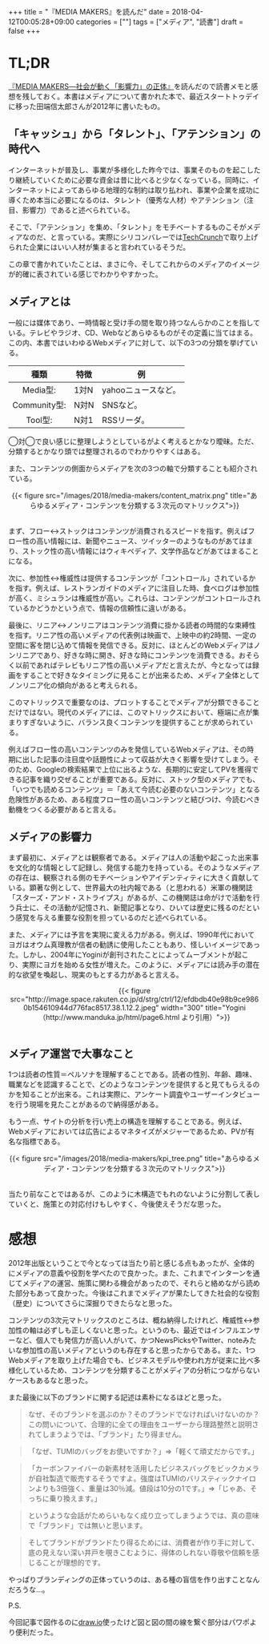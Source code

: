 +++
title = "『MEDIA MAKERS』を読んだ"
date = 2018-04-12T00:05:28+09:00
categories = [""]
tags = ["メディア", "読書"]
draft = false
+++

# TL;DR
[『MEDIA MAKERS―社会が動く「影響力」の正体』](https://goo.gl/ctVnyV)を読んだので読書メモと感想を残しておく。本書はメディアについて書かれた本で、最近スタートトゥデイに移った田端信太郎さんが2012年に書いたもの。



## 「キャッシュ」から「タレント」、「アテンション」の時代へ

インターネットが普及し、事業が多様化した昨今では、事業そのものを起こしたり継続していくために必要な資金は昔に比べると少なくなっている。同時に、インターネットによってあらゆる地理的な制約は取り払われ、事業や企業を成功に導くため本当に必要になるのは、タレント（優秀な人材）やアテンション（注目、影響力）であると述べられている。

そこで、「アテンション」を集め、「タレント」をモチベートするものこそがメディアなのだ、と言っている。実際にシリコンバレーでは[TechCrunch](https://jp.techcrunch.com/)で取り上げられた企業にはいい人材が集まると言われているそうだ。

この章で書かれていたことは、まさに今、そしてこれからのメディアのイメージが的確に表されている感じでわかりやすかった。

## メディアとは

一般には媒体であり、一時情報と受け手の間を取り持つなんらかのことを指している。テレビやラジオ、CD、Webなどあらゆるものがその定義に当てはまる。この内、本書ではいわゆるWebメディアに対して、以下の3つの分類を挙げている。

|種類|特徴|例|
|:-:|---|---|
|Media型:| 1対N | yahooニュースなど。|
|Community型:| N対N | SNSなど。|
|Tool型:| N対1| RSSリーダ。|

◯対◯で良い感じに整理しようとしているがよく考えるとかなり曖昧。ただ、分類するとかなり頭では整理されるのでわかりやすくはある。

また、コンテンツの側面からメディアを次の3つの軸で分類することも紹介されている。

<center>
{{< figure src="/images/2018/media-makers/content_matrix.png" title="あらゆるメディア・コンテンツを分類する３次元のマトリックス">}}
</center>
<br>

まず、フロー↔ストックはコンテンツが消費されるスピードを指す。例えばフロー性の高い情報には、新聞やニュース、ツイッターのようなものがあてはまり、ストック性の高い情報にはウィキペディア、文学作品などがあてはまることになる。

次に、参加性↔権威性は提供するコンテンツが「コントロール」されているかを指す。例えば、レストランガイドのメディアに注目した時、食べログは参加性が高く、ミシュランは権威性が高い。これらは、コンテンツがコントロールされているかどうかという点で、情報の信頼性に違いがある。

最後に、リニア↔ノンリニアはコンテンツ消費に掛かる読者の時間的な束縛性を指す。リニア性の高いメディアの代表例は映画で、上映中の約2時間、一定の空間に客を閉じ込めて情報を発信できる。反対に、ほとんどのWebメディアはノンリニアであり、好きな時に開き、好きな時にコンテンツを消費できる。おそらく以前であればテレビもリニア性の高いメディアだと言えたが、今となっては録画をすることで好きなタイミングに見ることが出来るため、メディア全体としてノンリニア化の傾向があると考えられる。

このマトリックスで重要なのは、プロットすることでメディアが分類できることだけではない。現代のメディアには、このマトリックスにおいて、極端に点が集まりすぎないように、バランス良くコンテンツを提供することが求められている。

例えばフロー性の高いコンテンツのみを発信しているWebメディアは、その時期に出した記事の注目度や話題性によって収益が大きく影響を受けてしまう。そのため、Googleの検索結果で上位に出るような、長期的に安定してPVを獲得できる記事を織り交ぜることが重要である。反対に、ストック型のメディアでも、「いつでも読めるコンテンツ」＝「あえて今読む必要のないコンテンツ」となる危険性があるため、ある程度フロー性の高いコンテンツと結びつけ、今読むべき動機をつくる必要があると言える。


## メディアの影響力

まず最初に、メディアとは観察者である。メディアは人の活動や起こった出来事を文化的な情報として記録し、発信する能力を持っている。そのようなメディアの存在は、観察される側のモチベーションやアイデンティティに大きく貢献している。顕著な例として、世界最大の社内報である（と思われる）米軍の機関誌「スターズ・アンド・ストライプス」があるが、この機関誌は命がけで活動を行う兵士に、その活動が記憶され、新聞記事となり、ひいては歴史に残るのだという感覚を与える重要な役割を担っているのだと述べられている。

また、メディアには予言を実現に変える力がある。例えば、1990年代においてヨガはオウム真理教が信者の勧誘に使用したこともあり、怪しいイメージであった。しかし、2004年にYoginiが創刊されたことによってムーブメントが起こり、実際にヨガを始める女性が増えた。このように、メディアには読み手の潜在的な欲望を喚起し、現実のもとする力があると言える。

<center>
{{< figure src="http://image.space.rakuten.co.jp/d/strg/ctrl/12/efdbdb40e98b9ce9860b154610944d776fac8517.38.1.12.2.jpeg" width="300" title="Yogini（http://www.manduka.jp/html/page6.html より引用）">}}
</center>
<br>

## メディア運営で大事なこと

1つは読者の性質＝ペルソナを理解することである。読者の性別、年齢、趣味、職業などを認識することで、どのようなコンテンツを提供すると見てもらえるのかを知ることが出来る。これは実際に、アンケート調査やユーザーインタビューを行う現場を見たことがあるので納得感がある。

もう一点、サイトの分析を行い売上の構造を理解することである。例えば、Webメディアにおいては広告によるマネタイズがメジャーであるため、PVが有名な指標である。

<center>
{{< figure src="/images/2018/media-makers/kpi_tree.png" title="あらゆるメディア・コンテンツを分類する３次元のマトリックス">}}
</center>
<br>

当たり前なことではあるが、このように木構造でもれのないように分割して表していくと、施策との対応付けもしやすく、今後使えそうだな思った。


# 感想

2012年出版ということで今となっては当たり前と感じる点もあったが、全体的にメディアの意義や役割を学べたので良かった。また、これまでインターンを通じてメディアの運営、施策に関わる機会があったので、それらと絡めながら読めた部分もあって良かった。今後はこれまでメディアが果たしてきた社会的な役割（歴史）についてさらに深掘りできたらなと思った。

コンテンツの3次元マトリックスのところは、概ね納得したけれど、権威性↔参加性の軸は必ずしも正しくないと思った。というのも、最近ではインフルエンサーなど、個人でも発信力が高い人がいて、かつNewsPicksやTwitter、noteみたいな参加性の高いメディアというのも存在すると思ったからである。また、1つWebメディアを取り上げた場合でも、ビジネスモデルや使われ方が従来に比べ多様化しているため、コンテンツを分類することがメディアの分析につながらないケースもあるなと思った。

また最後に以下のブランドに関する記述は素朴になるほどと思った。

> なぜ、そのブランドを選ぶのか？そのブランドでなければいけないのか？この問いについて、合理的に全ての理由をユーザーから理路整然と説明されてしまうようでは、「ブランド」たり得ません。

> 「なぜ、TUMIのバッグをお使いですか？」⇒「軽くて頑丈だからです。」

> 「カーボンファイバーの新素材を活用したビジネスバッグをビックカメラが自社製造で販売するそうですよ。強度はTUMIのバリスティックナイロンよりも3倍強く、重量は30％減。値段は10分の1です。」⇒「じゃあ、そっちに乗り換えます。」

> というような会話がためらいもなく成り立ってしまうようでは、真の意味で「ブランド」では無いと思います。

<!-- -->
> そしてブランドがブランドたり得るためには、消費者が作り手に対して、底の見えない深い井戸を覗きこむように、得体のしれない尊敬や信頼を感じることが理想的です。

やっぱりブランディングの正体っていうのは、ある種の盲信を作り出すことなんだろうな…。

P.S.

今回記事で図作るのに[draw.io](https://www.draw.io/)使ったけど図と図の間の線を繋ぐ部分はパワポより便利だった。





